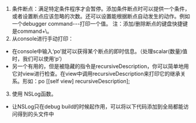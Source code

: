 1. 条件断点：满足特定条件程序才会暂停。添加条件断点时可以提供一个条件，或者设置断点应该忽略的次数。还可以设置能根据断点自动发生的动作。例如一个debugger command---打印一个值。 注：添加\/删除断点的键盘快捷键是command+\。
2. 从console进行手动打印：

  * 在console中输入‘po’就可以获得某个断点的即时信息。（处理scalar\(数量\)值时，我们可以使用‘p’）
  * 另一个有用的，但是被隐藏的指令是recursiveDescription，你可以简单地用它对view进行检查。在view中调用recursiveDescription来打印它的继承关系。形如：po \[\[self view\] recursiveDescription\];

3. 使用 NSLog函数。

  * 让NSLog只在debug build的时候起作用，可以将以下代码添加到全局都能访问得到的头文件中


